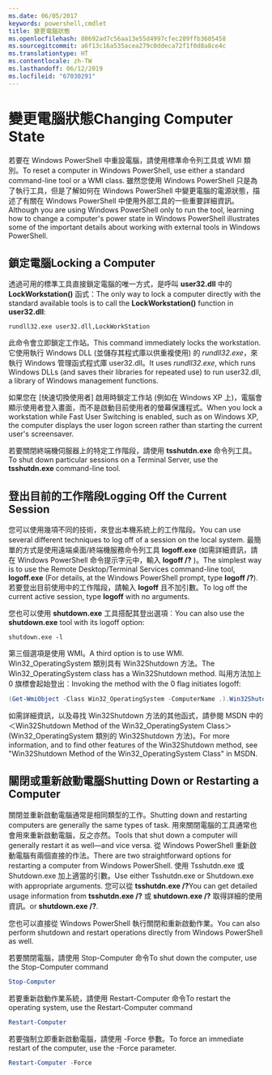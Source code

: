 ```yaml
---
ms.date: 06/05/2017
keywords: powershell,cmdlet
title: 變更電腦狀態
ms.openlocfilehash: 80692ad7c56aa13e55d4997cfec289ffb3605458
ms.sourcegitcommit: a6f13c16a535acea279c0ddeca72f1f0d8a8ce4c
ms.translationtype: HT
ms.contentlocale: zh-TW
ms.lasthandoff: 06/12/2019
ms.locfileid: "67030291"
---
```

# <a name="changing-computer-state"></a><span data-ttu-id="faa8e-103">變更電腦狀態</span><span class="sxs-lookup"><span data-stu-id="faa8e-103">Changing Computer State</span></span>

<span data-ttu-id="faa8e-104">若要在 Windows PowerShell 中重設電腦，請使用標準命令列工具或 WMI 類別。</span><span class="sxs-lookup"><span data-stu-id="faa8e-104">To reset a computer in Windows PowerShell, use either a standard command-line tool or a WMI class.</span></span> <span data-ttu-id="faa8e-105">雖然您使用 Windows PowerShell 只是為了執行工具，但是了解如何在 Windows PowerShell 中變更電腦的電源狀態，描述了有關在 Windows PowerShell 中使用外部工具的一些重要詳細資訊。</span><span class="sxs-lookup"><span data-stu-id="faa8e-105">Although you are using Windows PowerShell only to run the tool, learning how to change a computer's power state in Windows PowerShell illustrates some of the important details about working with external tools in Windows PowerShell.</span></span>

## <a name="locking-a-computer"></a><span data-ttu-id="faa8e-106">鎖定電腦</span><span class="sxs-lookup"><span data-stu-id="faa8e-106">Locking a Computer</span></span>

<span data-ttu-id="faa8e-107">透過可用的標準工具直接鎖定電腦的唯一方式，是呼叫 **user32.dll** 中的 **LockWorkstation()** 函式：</span><span class="sxs-lookup"><span data-stu-id="faa8e-107">The only way to lock a computer directly with the standard available tools is to call the **LockWorkstation()** function in **user32.dll**:</span></span>

```
rundll32.exe user32.dll,LockWorkStation
```

<span data-ttu-id="faa8e-108">此命令會立即鎖定工作站。</span><span class="sxs-lookup"><span data-stu-id="faa8e-108">This command immediately locks the workstation.</span></span> <span data-ttu-id="faa8e-109">它使用執行 Windows DLL (並儲存其程式庫以供重複使用) 的 *rundll32.exe*，來執行 Windows 管理函式程式庫 user32.dll。</span><span class="sxs-lookup"><span data-stu-id="faa8e-109">It uses *rundll32.exe*, which runs Windows DLLs (and saves their libraries for repeated use) to run user32.dll, a library of Windows management functions.</span></span>

<span data-ttu-id="faa8e-110">如果您在 [快速切換使用者] 啟用時鎖定工作站 (例如在 Windows XP 上)，電腦會顯示使用者登入畫面，而不是啟動目前使用者的螢幕保護程式。</span><span class="sxs-lookup"><span data-stu-id="faa8e-110">When you lock a workstation while Fast User Switching is enabled, such as on Windows XP, the computer displays the user logon screen rather than starting the current user's screensaver.</span></span>

<span data-ttu-id="faa8e-111">若要關閉終端機伺服器上的特定工作階段，請使用 **tsshutdn.exe** 命令列工具。</span><span class="sxs-lookup"><span data-stu-id="faa8e-111">To shut down particular sessions on a Terminal Server, use the **tsshutdn.exe** command-line tool.</span></span>

## <a name="logging-off-the-current-session"></a><span data-ttu-id="faa8e-112">登出目前的工作階段</span><span class="sxs-lookup"><span data-stu-id="faa8e-112">Logging Off the Current Session</span></span>

<span data-ttu-id="faa8e-113">您可以使用幾項不同的技術，來登出本機系統上的工作階段。</span><span class="sxs-lookup"><span data-stu-id="faa8e-113">You can use several different techniques to log off of a session on the local system.</span></span> <span data-ttu-id="faa8e-114">最簡單的方式是使用遠端桌面/終端機服務命令列工具 **logoff.exe** (如需詳細資訊，請在 Windows PowerShell 命令提示字元中，輸入 **logoff /?** )。</span><span class="sxs-lookup"><span data-stu-id="faa8e-114">The simplest way is to use the Remote Desktop/Terminal Services command-line tool, **logoff.exe** (For details, at the Windows PowerShell prompt, type **logoff /?**).</span></span> <span data-ttu-id="faa8e-115">若要登出目前使用中的工作階段，請輸入 **logoff** 且不加引數。</span><span class="sxs-lookup"><span data-stu-id="faa8e-115">To log off the current active session, type **logoff** with no arguments.</span></span>

<span data-ttu-id="faa8e-116">您也可以使用 **shutdown.exe** 工具搭配其登出選項︰</span><span class="sxs-lookup"><span data-stu-id="faa8e-116">You can also use the **shutdown.exe** tool with its logoff option:</span></span>

```
shutdown.exe -l
```

<span data-ttu-id="faa8e-117">第三個選項是使用 WMI。</span><span class="sxs-lookup"><span data-stu-id="faa8e-117">A third option is to use WMI.</span></span> <span data-ttu-id="faa8e-118">Win32_OperatingSystem 類別具有 Win32Shutdown 方法。</span><span class="sxs-lookup"><span data-stu-id="faa8e-118">The Win32_OperatingSystem class has a Win32Shutdown method.</span></span> <span data-ttu-id="faa8e-119">叫用方法加上 0 旗標會起始登出︰</span><span class="sxs-lookup"><span data-stu-id="faa8e-119">Invoking the method with the 0 flag initiates logoff:</span></span>

```powershell
(Get-WmiObject -Class Win32_OperatingSystem -ComputerName .).Win32Shutdown(0)
```

<span data-ttu-id="faa8e-120">如需詳細資訊，以及尋找 Win32Shutdown 方法的其他函式，請參閱 MSDN 中的＜Win32Shutdown Method of the Win32_OperatingSystem Class＞(Win32_OperatingSystem 類別的 Win32Shutdown 方法)。</span><span class="sxs-lookup"><span data-stu-id="faa8e-120">For more information, and to find other features of the Win32Shutdown method, see "Win32Shutdown Method of the Win32_OperatingSystem Class" in MSDN.</span></span>

## <a name="shutting-down-or-restarting-a-computer"></a><span data-ttu-id="faa8e-121">關閉或重新啟動電腦</span><span class="sxs-lookup"><span data-stu-id="faa8e-121">Shutting Down or Restarting a Computer</span></span>

<span data-ttu-id="faa8e-122">關閉並重新啟動電腦通常是相同類型的工作。</span><span class="sxs-lookup"><span data-stu-id="faa8e-122">Shutting down and restarting computers are generally the same types of task.</span></span> <span data-ttu-id="faa8e-123">用來關閉電腦的工具通常也會用來重新啟動電腦，反之亦然。</span><span class="sxs-lookup"><span data-stu-id="faa8e-123">Tools that shut down a computer will generally restart it as well—and vice versa.</span></span> <span data-ttu-id="faa8e-124">從 Windows PowerShell 重新啟動電腦有兩個直接的作法。</span><span class="sxs-lookup"><span data-stu-id="faa8e-124">There are two straightforward options for restarting a computer from Windows PowerShell.</span></span> <span data-ttu-id="faa8e-125">使用 Tsshutdn.exe 或 Shutdown.exe 加上適當的引數。</span><span class="sxs-lookup"><span data-stu-id="faa8e-125">Use either Tsshutdn.exe or Shutdown.exe with appropriate arguments.</span></span> <span data-ttu-id="faa8e-126">您可以從 **tsshutdn.exe /?**</span><span class="sxs-lookup"><span data-stu-id="faa8e-126">You can get detailed usage information from **tsshutdn.exe /?**</span></span> <span data-ttu-id="faa8e-127">或 **shutdown.exe /?** 取得詳細的使用資訊。</span><span class="sxs-lookup"><span data-stu-id="faa8e-127">or **shutdown.exe /?**.</span></span>

<span data-ttu-id="faa8e-128">您也可以直接從 Windows PowerShell 執行關閉和重新啟動作業。</span><span class="sxs-lookup"><span data-stu-id="faa8e-128">You can also perform shutdown and restart operations directly from Windows PowerShell as well.</span></span>

<span data-ttu-id="faa8e-129">若要關閉電腦，請使用 Stop-Computer 命令</span><span class="sxs-lookup"><span data-stu-id="faa8e-129">To shut down the computer, use the Stop-Computer command</span></span>

```powershell
Stop-Computer
```

<span data-ttu-id="faa8e-130">若要重新啟動作業系統，請使用 Restart-Computer 命令</span><span class="sxs-lookup"><span data-stu-id="faa8e-130">To restart the operating system, use the Restart-Computer command</span></span>

```powershell
Restart-Computer
```

<span data-ttu-id="faa8e-131">若要強制立即重新啟動電腦，請使用 -Force 參數。</span><span class="sxs-lookup"><span data-stu-id="faa8e-131">To force an immediate restart of the computer, use the -Force parameter.</span></span>

```powershell
Restart-Computer -Force
```
